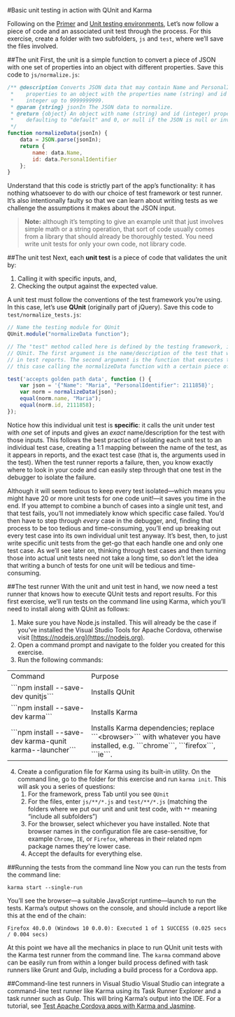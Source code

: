 <properties pageTitle="Basic unit testing with QUnit and Karma"
  description="Basic unit testing with QUnit and Karma"
  services=""
  documentationCenter=""
  authors="Kraig Brockschmidt" />

#Basic unit testing in action with QUnit and Karma

Following on the [Primer](unit-test-01-primer.md) and [Unit testing environments](unit-test-02-environments.md), Let’s now follow a piece of code and an associated unit test through the process. For this exercise, create a folder with two subfolders, ```js``` and ```test```, where we’ll save the files involved.

##The unit
First, the unit is a simple function to convert a piece of JSON with one set of properties into an object with different properties. Save this code to ```js/normalize.js```:

```javascript
/** @description Converts JSON data that may contain Name and PersonalIdentifier 
 *    properties to an object with the properties name (string) and id (positive 
 *    integer up to 9999999999.
 * @param {string} jsonIn The JSON data to normalize.
 * @return {object} An object with name (string) and id (integer) properties,
 *    defaulting to "default" and 0, or null if the JSON is null or invalid.
 */
function normalizeData(jsonIn) {
    data = JSON.parse(jsonIn);
    return {
        name: data.Name,
        id: data.PersonalIdentifier
    };
}
```

Understand that this code is strictly part of the app’s functionality: it has nothing whatsoever to do with our choice of test framework or test runner. It’s also intentionally faulty so that we can learn about writing tests as we challenge the assumptions it makes about the JSON input.

>**Note:** although it’s tempting to give an example unit that just involves simple math or a string operation, that sort of code usually comes from a library that should already be thoroughly tested. You need write unit tests for only your own code, not library code.

##The unit test
Next, each **unit test** is a piece of code that validates the unit by:

1. Calling it with specific inputs, and,
2. Checking the output against the expected value.

A unit test must follow the conventions of the test framework you’re using. In this case, let’s use **QUnit** (originally part of jQuery). Save this code to ```test/normalize_tests.js```:

```javascript
// Name the testing module for QUnit
QUnit.module("normalizeData function");

// The "test" method called here is defined by the testing framework, in this case
// QUnit. The first argument is the name/description of the test that will appear 
// in test reports. The second argument is the function that executes the test, in
// this case calling the normalizeData function with a certain piece of test data.

test('accepts golden path data', function () {
    var json = '{"Name": "Maria", "PersonalIdentifier": 2111858}';
    var norm = normalizeData(json);
    equal(norm.name, "Maria");
    equal(norm.id, 2111858);
});
```

Notice how this individual unit test is **specific**: it calls the unit under test with *one* set of inputs and gives an *exact* name/description for the test with those inputs. This follows the best practice of isolating each unit test to an individual test case, creating a 1:1 mapping between the name of the test, as it appears in reports, and the exact test case (that is, the arguments used in the test). When the test runner reports a failure, then, you know exactly where to look in your code and can easily step through that one test in the debugger to isolate the failure.

Although it will seem tedious to keep every test isolated—which means you might have 20 or more unit tests for one code unit!—it saves you time in the end. If you attempt to combine a bunch of cases into a single unit test, and that test fails, you’ll not immediately know which specific case failed. You’d then have to step through *every* case in the debugger, and, finding that process to be too tedious and time-consuming, you’ll end up breaking out every test case into its own individual unit test anyway. It’s best, then, to just write specific unit tests from the get-go that each handle one and only one test case. As we’ll see later on, thinking through test cases and then turning those into actual unit tests need not take a long time, so don’t let the idea that writing a bunch of tests for one unit will be tedious and time-consuming.

##The test runner
With the unit and unit test in hand, we now need a test runner that knows how to execute QUnit tests and report results. For this first exercise, we’ll run tests on the command line using Karma, which you’ll need to install along with QUnit as follows:

1.	Make sure you have Node.js installed. This will already be the case if you’ve installed the Visual Studio Tools for Apache Cordova, otherwise visit [https://nodejs.org](https://nodejs.org).  
2.	Open a command prompt and navigate to the folder you created for this exercise.
3.	Run the following commands:

<table>

<tr>
<td>Command</td><td>Purpose</td>
</tr>
<tr>
<td>```npm install --save-dev qunitjs```</td><td>Installs QUnit</td>
</tr>
<tr>
<td>```npm install --save-dev karma```</td><td>Installs Karma</td>
</tr>
<tr>
<td>```npm install --save-dev karma-qunit karma-<browser>-launcher```</td><td>Installs Karma dependencies; replace ```&lt;browser&gt;``` with whatever you have installed, e.g. ```chrome```, ```firefox```, ```ie```.</td>
</tr>
</table>

4.	Create a configuration file for Karma using its built-in utility. On the command line, go to the folder for this exercise and run ```karma init```. This will ask you a series of questions:
	1.	For the framework, press Tab until you see ```QUnit```
	2.	For the files, enter ```js/**/*.js``` and ```test/**/*.js``` (matching the folders where we put our unit and unit test code, with ```**``` meaning “include all subfolders”)
	3.	For the browser, select whichever you have installed. Note that browser names in the configuration file are case-sensitive, for example ```Chrome```, ```IE```, or ```Firefox```, whereas in their related npm package names they're lower case.
	4.	Accept the defaults for everything else. 

##Running the tests from the command line
Now you can run the tests from the command line:

```
karma start --single-run
```

You’ll see the browser—a suitable JavaScript runtime—launch to run the tests. Karma’s output shows on the console, and should include a report like this at the end of the chain:

```Firefox 40.0.0 (Windows 10 0.0.0): Executed 1 of 1 SUCCESS (0.025 secs / 0.004 secs)```

At this point we have all the mechanics in place to run QUnit unit tests with the Karma test runner from the command line. The ```karma``` command above can be easily run from within a longer build process defined with task runners like Grunt and Gulp, including a build process for a Cordova app.

##Command-line test runners in Visual Studio
Visual Studio can integrate a command-line test runner like Karma using its Task Runner Explorer and a task runner such as Gulp. This will bring Karma’s output into the IDE. For a tutorial, see [Test Apache Cordova apps with Karma and Jasmine](../tutorial-testing-cordova/karma.md). 
